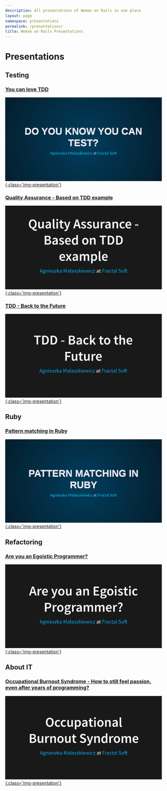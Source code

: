 ```yaml
---
description: All presentations of Woman on Rails in one place
layout: page
namespace: presentations
permalink: /presentations/
title: Woman on Rails Presentations
---
```


# Presentations

## Testing

### [You can love TDD][you-can-love-tdd]
[![You can test][you-can-love-tdd-image]{:class='img-presentation'}][you-can-love-tdd]

### [Quality Assurance - Based on TDD example][quality-assurance-tdd-example]
[![Quality based on TDD][quality-assurance-tdd-example-image]{:class='img-presentation'}][quality-assurance-tdd-example]

### [TDD - Back to the Future][tdd-back-to-the-future]
[![TDD - Back to the Future][tdd-back-to-the-future-image]{:class='img-presentation'}][tdd-back-to-the-future]


## Ruby

### [Pattern matching in Ruby][ruby-pattern-matching]
[![Pattern matching in Ruby][ruby-pattern-matching-image]{:class='img-presentation'}][ruby-pattern-matching]


## Refactoring

### [Are you an Egoistic Programmer?][are-you-egoistic-programmer]
[![Refactoring][are-you-egoistic-programmer-image]{:class='img-presentation'}][are-you-egoistic-programmer]


## About IT

### [Occupational Burnout Syndrome - How to still feel passion, even after years of programming?][occupational-burnout-syndrome]
[![Occupational Burnout Syndrome][occupational-burnout-syndrome-image]{:class='img-presentation'}][occupational-burnout-syndrome]


[are-you-egoistic-programmer]: https://womanonrails.github.io/presentations/are-you-egoistic-programmer.html
[occupational-burnout-syndrome]: https://womanonrails.github.io/presentations/occupational-burnout-syndrome.html
[quality-assurance-tdd-example]: https://womanonrails.github.io/presentations/quality-assurance-tdd-example.html
[ruby-pattern-matching]: https://womanonrails.github.io/presentations/ruby-pattern-matching.html
[tdd-back-to-the-future]: https://womanonrails.github.io/presentations/tdd-back-to-the-future.html
[you-can-love-tdd]: https://womanonrails.github.io/presentations/you-can-love-tdd.html

[are-you-egoistic-programmer-image]: /images/presentations/are-you-egoistic-programmer.png "Are you an Egoistic Programmer? Mysterious presentation"
[occupational-burnout-syndrome-image]: /images/presentations/occupational-burnout-syndrome.png "Presentation how to still feel passion, even after years of programming?"
[quality-assurance-tdd-example-image]: /images/presentations/quality-assurance-tdd-example.png "Presentation about Quality Assurance and TDD"
[ruby-pattern-matching-image]: /images/presentations/ruby-pattern-matching.jpg "Presentation about Ruby way of pattern matching"
[tdd-back-to-the-future-image]: /images/presentations/tdd-back-to-the-future.png "Presentation about TDD - Back to the Future"
[you-can-love-tdd-image]: /images/presentations/you-can-love-tdd.jpg "Presentation about how you can love TDD"
